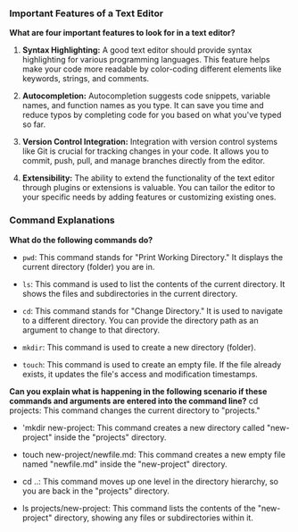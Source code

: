 ### Important Features of a Text Editor
**What are four important features to look for in a text editor?**
1. **Syntax Highlighting:** A good text editor should provide syntax highlighting for various programming languages. This feature helps make your code more readable by color-coding different elements like keywords, strings, and comments.

2. **Autocompletion:** Autocompletion suggests code snippets, variable names, and function names as you type. It can save you time and reduce typos by completing code for you based on what you've typed so far.

3. **Version Control Integration:** Integration with version control systems like Git is crucial for tracking changes in your code. It allows you to commit, push, pull, and manage branches directly from the editor.

4. **Extensibility:** The ability to extend the functionality of the text editor through plugins or extensions is valuable. You can tailor the editor to your specific needs by adding features or customizing existing ones.

### Command Explanations
**What do the following commands do?**
- `pwd`: This command stands for "Print Working Directory." It displays the current directory (folder) you are in.

- `ls`: This command is used to list the contents of the current directory. It shows the files and subdirectories in the current directory.

- `cd`: This command stands for "Change Directory." It is used to navigate to a different directory. You can provide the directory path as an argument to change to that directory.

- `mkdir`: This command is used to create a new directory (folder).

- `touch`: This command is used to create an empty file. If the file already exists, it updates the file's access and modification timestamps.

**Can you explain what is happening in the following scenario if these commands and arguments are entered into the command line?** 
cd projects: This command changes the current directory to "projects."

- 'mkdir new-project: This command creates a new directory called "new-project" inside the "projects" directory.

- touch new-project/newfile.md: This command creates a new empty file named "newfile.md" inside the "new-project" directory.

- cd ..: This command moves up one level in the directory hierarchy, so you are back in the "projects" directory.

- ls projects/new-project: This command lists the contents of the "new-project" directory, showing any files or subdirectories within it.
